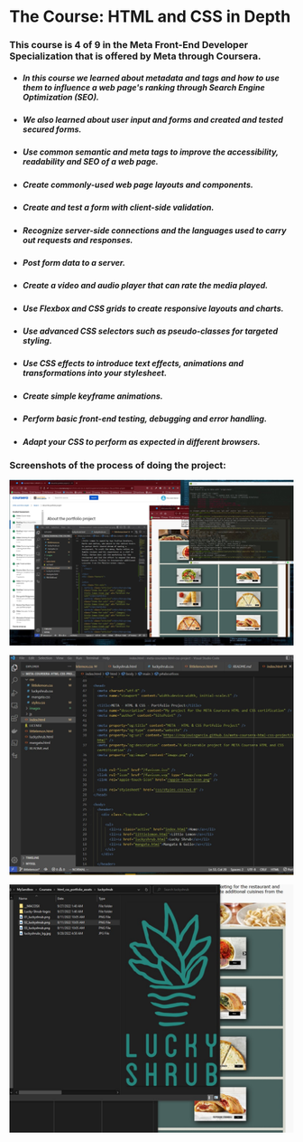# The Course: HTML and CSS in Depth

### This course is 4 of 9 in the Meta Front-End Developer Specialization that is offered by Meta through Coursera.



- ##### In this course we learned about metadata and tags and how to use them to influence a web page's ranking through Search Engine Optimization (SEO).

- ##### We also learned about user input and forms and created and tested secured forms.

- ##### Use common semantic and meta tags to improve the accessibility, readability and SEO of a web page.

- ##### Create commonly-used web page layouts and components. 

- ##### Create and test a form with client-side validation. 

- ##### Recognize server-side connections and the languages used to carry out requests and     responses. 

- ##### Post form data to a server. 

- ##### Create a video and audio player that can rate the media played. 

- ##### Use Flexbox and CSS grids to create responsive layouts and charts. 

- ##### Use advanced CSS selectors such as pseudo-classes for targeted styling. 

- ##### Use CSS effects to introduce text effects, animations and transformations into your stylesheet. 

- ##### Create simple keyframe animations. 

- ##### Perform basic front-end testing, debugging and error handling. 

- ##### Adapt your CSS to perform as expected in different browsers.

### Screenshots of the process of doing the project:

![](./images/readme_wholepicture.jpg)

![](./images/readme_visualcode.jpg)

![](./images/readme_graphic_assets.jpg)


